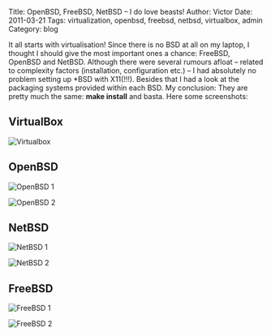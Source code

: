 Title: OpenBSD, FreeBSD, NetBSD &#8211; I do love beasts!
Author: Victor
Date: 2011-03-21
Tags: virtualization, openbsd, freebsd, netbsd, virtualbox, admin
Category: blog

It all starts with virtualisation! Since there is no BSD at all on my laptop, I thought I should give the most important ones a chance: FreeBSD, OpenBSD and NetBSD. Although there were several rumours afloat &#8211; related to complexity factors (installation, configuration etc.) &#8211; I had absolutely no problem setting up *BSD with X11(!!!). Besides that I had a look at the packaging systems provided within each BSD. My conclusion: They are pretty much the same: **make install** and basta. Here some screenshots:<!--more-->


## VirtualBox

![Virtualbox](http://dl.dornea.nu/img/2011/237/virtualbox.png)

<!--break-->

## OpenBSD

![OpenBSD 1](http://dl.dornea.nu/img/2011/237/openbsd_1.png)

![OpenBSD 2](http://dl.dornea.nu/img/2011/237/openbsd_2.png)

## NetBSD

![NetBSD 1](http://dl.dornea.nu/img/2011/237/netbsd_1.png)

![NetBSD 2](http://dl.dornea.nu/img/2011/237/netbsd_2.png)

## FreeBSD

![FreeBSD 1](http://dl.dornea.nu/img/2011/237/freebsd_1.png)

![FreeBSD 2](http://dl.dornea.nu/img/2011/237/freebsd_1.png)
